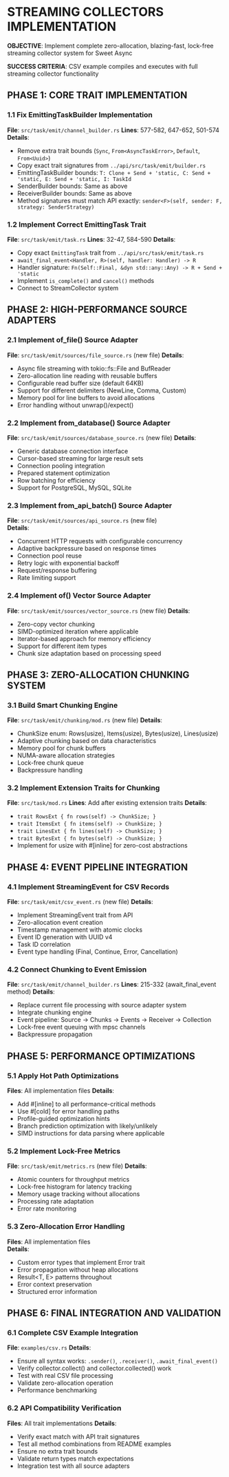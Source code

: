 # STREAMING COLLECTORS IMPLEMENTATION

**OBJECTIVE**: Implement complete zero-allocation, blazing-fast, lock-free streaming collector system for Sweet Async

**SUCCESS CRITERIA**: CSV example compiles and executes with full streaming collector functionality

## PHASE 1: CORE TRAIT IMPLEMENTATION

### 1.1 Fix EmittingTaskBuilder Implementation
**File**: `src/task/emit/channel_builder.rs`
**Lines**: 577-582, 647-652, 501-574
**Details**: 
- Remove extra trait bounds (`Sync`, `From<AsyncTaskError>`, `Default`, `From<Uuid>`)
- Copy exact trait signatures from `../api/src/task/emit/builder.rs`
- EmittingTaskBuilder bounds: `T: Clone + Send + 'static, C: Send + 'static, E: Send + 'static, I: TaskId`
- SenderBuilder bounds: Same as above
- ReceiverBuilder bounds: Same as above
- Method signatures must match API exactly: `sender<F>(self, sender: F, strategy: SenderStrategy)`

### 1.2 Implement Correct EmittingTask Trait  
**File**: `src/task/emit/task.rs`
**Lines**: 32-47, 584-590
**Details**:
- Copy exact `EmittingTask` trait from `../api/src/task/emit/task.rs`
- `await_final_event<Handler, R>(self, handler: Handler) -> R`
- Handler signature: `Fn(Self::Final, &dyn std::any::Any) -> R + Send + 'static`
- Implement `is_complete()` and `cancel()` methods
- Connect to StreamCollector system

## PHASE 2: HIGH-PERFORMANCE SOURCE ADAPTERS

### 2.1 Implement of_file() Source Adapter
**File**: `src/task/emit/sources/file_source.rs` (new file)
**Details**:
- Async file streaming with tokio::fs::File and BufReader
- Zero-allocation line reading with reusable buffers
- Configurable read buffer size (default 64KB)
- Support for different delimiters (NewLine, Comma, Custom)
- Memory pool for line buffers to avoid allocations
- Error handling without unwrap()/expect()

### 2.2 Implement from_database() Source Adapter  
**File**: `src/task/emit/sources/database_source.rs` (new file)
**Details**:
- Generic database connection interface
- Cursor-based streaming for large result sets
- Connection pooling integration
- Prepared statement optimization
- Row batching for efficiency
- Support for PostgreSQL, MySQL, SQLite

### 2.3 Implement from_api_batch() Source Adapter
**File**: `src/task/emit/sources/api_source.rs` (new file)  
**Details**:
- Concurrent HTTP requests with configurable concurrency
- Adaptive backpressure based on response times
- Connection pool reuse
- Retry logic with exponential backoff
- Request/response buffering
- Rate limiting support

### 2.4 Implement of() Vector Source Adapter
**File**: `src/task/emit/sources/vector_source.rs` (new file)
**Details**:
- Zero-copy vector chunking
- SIMD-optimized iteration where applicable
- Iterator-based approach for memory efficiency  
- Support for different item types
- Chunk size adaptation based on processing speed

## PHASE 3: ZERO-ALLOCATION CHUNKING SYSTEM

### 3.1 Build Smart Chunking Engine
**File**: `src/task/emit/chunking/mod.rs` (new file)
**Details**:
- ChunkSize enum: Rows(usize), Items(usize), Bytes(usize), Lines(usize)
- Adaptive chunking based on data characteristics
- Memory pool for chunk buffers
- NUMA-aware allocation strategies
- Lock-free chunk queue
- Backpressure handling

### 3.2 Implement Extension Traits for Chunking
**File**: `src/task/mod.rs` 
**Lines**: Add after existing extension traits
**Details**:
- `trait RowsExt { fn rows(self) -> ChunkSize; }`
- `trait ItemsExt { fn items(self) -> ChunkSize; }`  
- `trait LinesExt { fn lines(self) -> ChunkSize; }`
- `trait BytesExt { fn bytes(self) -> ChunkSize; }`
- Implement for usize with #[inline] for zero-cost abstractions

## PHASE 4: EVENT PIPELINE INTEGRATION

### 4.1 Implement StreamingEvent for CSV Records
**File**: `src/task/emit/csv_event.rs` (new file)
**Details**:
- Implement StreamingEvent trait from API
- Zero-allocation event creation
- Timestamp management with atomic clocks
- Event ID generation with UUID v4
- Task ID correlation
- Event type handling (Final, Continue, Error, Cancellation)

### 4.2 Connect Chunking to Event Emission
**File**: `src/task/emit/channel_builder.rs`
**Lines**: 215-332 (await_final_event method)
**Details**:
- Replace current file processing with source adapter system
- Integrate chunking engine
- Event pipeline: Source → Chunks → Events → Receiver → Collection
- Lock-free event queuing with mpsc channels
- Backpressure propagation

## PHASE 5: PERFORMANCE OPTIMIZATIONS

### 5.1 Apply Hot Path Optimizations
**Files**: All implementation files
**Details**:
- Add #[inline] to all performance-critical methods
- Use #[cold] for error handling paths
- Profile-guided optimization hints
- Branch prediction optimization with likely/unlikely
- SIMD instructions for data parsing where applicable

### 5.2 Implement Lock-Free Metrics
**File**: `src/task/emit/metrics.rs` (new file)
**Details**:
- Atomic counters for throughput metrics
- Lock-free histogram for latency tracking
- Memory usage tracking without allocations
- Processing rate adaptation
- Error rate monitoring

### 5.3 Zero-Allocation Error Handling
**Files**: All implementation files  
**Details**:
- Custom error types that implement Error trait
- Error propagation without heap allocations
- Result<T, E> patterns throughout
- Error context preservation
- Structured error information

## PHASE 6: FINAL INTEGRATION AND VALIDATION

### 6.1 Complete CSV Example Integration
**File**: `examples/csv.rs`
**Details**:
- Ensure all syntax works: `.sender()`, `.receiver()`, `.await_final_event()`
- Verify collector.collect() and collector.collected() work
- Test with real CSV file processing
- Validate zero-allocation operation
- Performance benchmarking

### 6.2 API Compatibility Verification
**Files**: All trait implementations
**Details**:
- Verify exact match with API trait signatures
- Test all method combinations from README examples
- Ensure no extra trait bounds
- Validate return types match expectations
- Integration test with all source adapters